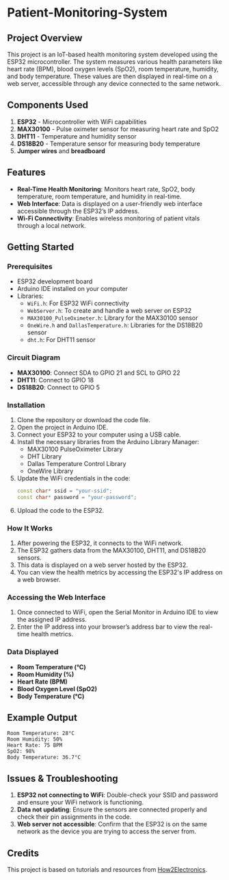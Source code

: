 # Patient-Monitoring-System

## Project Overview

This project is an IoT-based health monitoring system developed using the ESP32 microcontroller. The system measures various health parameters like heart rate (BPM), blood oxygen levels (SpO2), room temperature, humidity, and body temperature. These values are then displayed in real-time on a web server, accessible through any device connected to the same network.

## Components Used
1. **ESP32** - Microcontroller with WiFi capabilities
2. **MAX30100** - Pulse oximeter sensor for measuring heart rate and SpO2
3. **DHT11** - Temperature and humidity sensor
4. **DS18B20** - Temperature sensor for measuring body temperature
5. **Jumper wires** and **breadboard**

## Features
- **Real-Time Health Monitoring**: Monitors heart rate, SpO2, body temperature, room temperature, and humidity in real-time.
- **Web Interface**: Data is displayed on a user-friendly web interface accessible through the ESP32’s IP address.
- **Wi-Fi Connectivity**: Enables wireless monitoring of patient vitals through a local network.

## Getting Started

### Prerequisites
- ESP32 development board
- Arduino IDE installed on your computer
- Libraries:
  - `WiFi.h`: For ESP32 WiFi connectivity
  - `WebServer.h`: To create and handle a web server on ESP32
  - `MAX30100_PulseOximeter.h`: Library for the MAX30100 sensor
  - `OneWire.h` and `DallasTemperature.h`: Libraries for the DS18B20 sensor
  - `dht.h`: For DHT11 sensor

### Circuit Diagram
- **MAX30100**: Connect SDA to GPIO 21 and SCL to GPIO 22
- **DHT11**: Connect to GPIO 18
- **DS18B20**: Connect to GPIO 5

### Installation
1. Clone the repository or download the code file.
2. Open the project in Arduino IDE.
3. Connect your ESP32 to your computer using a USB cable.
4. Install the necessary libraries from the Arduino Library Manager:
   - MAX30100 PulseOximeter Library
   - DHT Library
   - Dallas Temperature Control Library
   - OneWire Library
5. Update the WiFi credentials in the code:
   ```cpp
   const char* ssid = "your-ssid";  
   const char* password = "your-password";
   ```
6. Upload the code to the ESP32.

### How It Works
1. After powering the ESP32, it connects to the WiFi network.
2. The ESP32 gathers data from the MAX30100, DHT11, and DS18B20 sensors.
3. This data is displayed on a web server hosted by the ESP32.
4. You can view the health metrics by accessing the ESP32's IP address on a web browser.

### Accessing the Web Interface
1. Once connected to WiFi, open the Serial Monitor in Arduino IDE to view the assigned IP address.
2. Enter the IP address into your browser’s address bar to view the real-time health metrics.

### Data Displayed
- **Room Temperature (°C)**
- **Room Humidity (%)**
- **Heart Rate (BPM)**
- **Blood Oxygen Level (SpO2)**
- **Body Temperature (°C)**

## Example Output

```
Room Temperature: 28°C
Room Humidity: 50%
Heart Rate: 75 BPM
SpO2: 98%
Body Temperature: 36.7°C
```

## Issues & Troubleshooting
1. **ESP32 not connecting to WiFi**: Double-check your SSID and password and ensure your WiFi network is functioning.
2. **Data not updating**: Ensure the sensors are connected properly and check their pin assignments in the code.
3. **Web server not accessible**: Confirm that the ESP32 is on the same network as the device you are trying to access the server from.


## Credits
This project is based on tutorials and resources from [How2Electronics](https://www.how2electronics.com).
